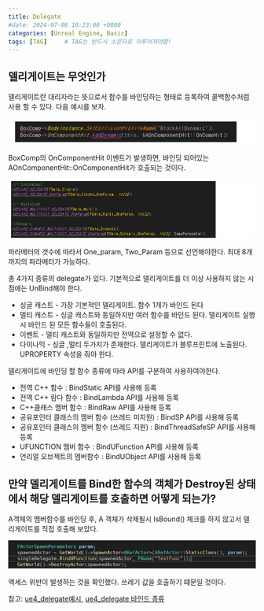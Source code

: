 ```yaml
---
title: Delegate
#date: 2024-07-08 10:23:00 +0800
categories: [Unreal Engine, Basic]
tags: [TAG]		# TAG는 반드시 소문자로 이루어져야함!
---
```


## **델리게이트는 무엇인가**

델리게이트란 대리자라는 뜻으로서 함수를 바인딩하는 형태로 등록하여 콜백함수처럼 사용 할 수 있다. 다음 예시를 보자.

![Delegate_0](/assets/img/delegate_0.png)

BoxComp의 OnComponentHit 이벤트가 발생하면, 바인딩 되어있는 AOnComponentHit::OnComponentHit가 호출되는 것이다.

![Delegate_1](/assets/img/delegate_1.png)

파라메터의 갯수에 따라서 One_param, Two_Param 등으로 선언해야한다. 최대 8개까지의 파라메터가 가능하다. 

총 4가지 종류의 delegate가 있다. 기본적으로 델리게이트를 더 이상 사용하지 않는 시점에는 UnBind해야 한다.

* 싱글 캐스트 - 가장 기본적인 델리게이트. 함수 1개가 바인드 된다
* 멀티 캐스트 - 싱글 캐스트와 동일하지만 여러 함수를 바인드 된다. 델리게이트 실행시 바인드 된 모든 함수들이 호출된다.
* 이벤트 - 멀티 캐스트와 동일하지만 전역으로 설정할 수 없다.
* 다이나믹 - 싱글 ,멀티 두가지가 존재한다. 델리게이트가 블루프린트에 노출된다. UPROPERTY 속성을 줘야 한다.


델리게이트에 바인딩 할 함수 종류에 따라 API를 구분하여 사용하여야한다.

* 전역 C++ 함수 : BindStatic API를 사용해 등록
* 전역 C++ 람다 함수 : BindLambda API를 사용해 등록
* C++클래스 멤버 함수 : BindRaw  API를 사용해 등록
* 공유포인터 클래스의 멤버 함수 (쓰레드 미지원) : BindSP API를 사용해 등록 
* 공유포인터 클래스의 멤버 함수 (쓰레드 지원) : BindThreadSafeSP API를 사용해 등록
* UFUNCTION 멤버 함수 : BindUFunction API를 사용해 등록
* 언리얼 오브젝트의 멤버함수 : BindUObject API를 사용해 등록


## **만약 델리게이트를 Bind한 함수의 객체가 Destroy된 상태에서 해당 델리게이트를 호출하면 어떻게 되는가?**

A객체의 멤버함수를 바인딩 후, A 객체가 삭제될시 IsBound() 체크를 하지 않고서 델리게이트를 직접 호출해 보았다.

![Delegate_2](/assets/img/delegate_2.png)

액세스 위반이 발생하는 것을 확인했다. 쓰레기 값을 호출하기 떄문일 것이다.

참고: [ue4_delegate예시](https://darkcatgame.tistory.com/66), [ue4_delegate 바인드 종류](https://darkcatgame.tistory.com/66)
